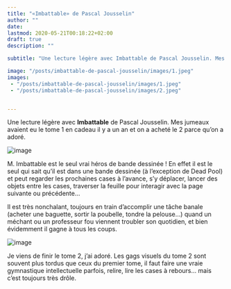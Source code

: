 ```yaml
---
title: "«Imbattable» de Pascal Jousselin"
author: ""
date: 
lastmod: 2020-05-21T00:18:22+02:00
draft: true
description: ""

subtitle: "Une lecture légère avec Imbattable de Pascal Jousselin. Mes jumeaux avaient eu le tome 1 en cadeau il y a un an et on a acheté le 2 parce…"

image: "/posts/imbattable-de-pascal-jousselin/images/1.jpeg" 
images:
 - "/posts/imbattable-de-pascal-jousselin/images/1.jpeg"
 - "/posts/imbattable-de-pascal-jousselin/images/2.jpeg"


---
```


Une lecture légère avec **Imbattable** de Pascal Jousselin. Mes jumeaux avaient eu le tome 1 en cadeau il y a un an et on a acheté le 2 parce qu’on a adoré.




![image](/posts/imbattable-de-pascal-jousselin/images/1.jpeg#layoutTextWidth)



M. Imbattable est le seul vrai héros de bande dessinée ! En effet il est le seul qui sait qu’il est dans une bande dessinée (à l’exception de Dead Pool) et peut regarder les prochaines cases à l’avance, s’y déplacer, lancer des objets entre les cases, traverser la feuille pour interagir avec la page suivante ou précédente…

Il est très nonchalant, toujours en train d’accomplir une tâche banale (acheter une baguette, sortir la poubelle, tondre la pelouse…) quand un méchant ou un professeur fou viennent troubler son quotidien, et bien évidemment il gagne à tous les coups.




![image](/posts/imbattable-de-pascal-jousselin/images/2.jpeg#layoutTextWidth)



Je viens de finir le tome 2, j’ai adoré. Les gags visuels du tome 2 sont souvent plus tordus que ceux du premier tome, il faut faire une vraie gymnastique intellectuelle parfois, relire, lire les cases à rebours… mais c’est toujours très drôle.
